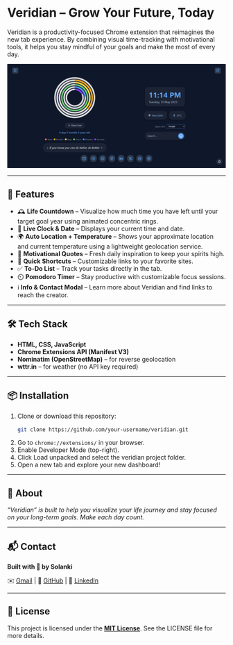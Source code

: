 # Veridian – Grow Your Future, Today

Veridian is a productivity-focused Chrome extension that reimagines the new tab experience. By combining visual time-tracking with motivational tools, it helps you stay mindful of your goals and make the most of every day.

![Veridian Preview](assets/Veridian_UI.png) 

---


## 🚀 Features

- 🕰️ **Life Countdown** – Visualize how much time you have left until your target goal year using animated concentric rings.
- 📆 **Live Clock & Date** – Displays your current time and date.
- 🌍 **Auto Location + Temperature** – Shows your approximate location and current temperature using a lightweight geolocation service.
- 💬 **Motivational Quotes** – Fresh daily inspiration to keep your spirits high.
- 🔗 **Quick Shortcuts** – Customizable links to your favorite sites.
- ✅ **To-Do List** – Track your tasks directly in the tab.
- ⏲️ **Pomodoro Timer** – Stay productive with customizable focus sessions.
- ℹ️ **Info & Contact Modal** – Learn more about Veridian and find links to reach the creator.

---

## 🛠️ Tech Stack

- **HTML, CSS, JavaScript**
- **Chrome Extensions API (Manifest V3)**
- **Nominatim (OpenStreetMap)** – for reverse geolocation
- **wttr.in** – for weather (no API key required)

---

## 📦 Installation

1. Clone or download this repository:
   ```bash
   git clone https://github.com/your-username/veridian.git
   ```
2. Go to `chrome://extensions/` in your browser.
3. Enable Developer Mode (top-right).
4. Click Load unpacked and select the veridian project folder.
5. Open a new tab and explore your new dashboard!

---

## 🧠 About

*“Veridian” is built to help you visualize your life journey and stay focused on your long-term goals. Make each day count.*

---

## 📬 Contact

**Built with 💙 by Solanki**

✉️ [Gmail](solankisingha23@gmail.com) | 
🐙 [GitHub](https://github.com/solanki03) |
💼 [LinkedIn](https://www.linkedin.com/in/solankisingha) 

---

## 📄 License
This project is licensed under the **[MIT License](https://choosealicense.com/licenses/mit/)**. See the LICENSE file for more details.
